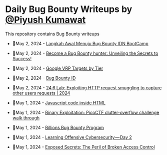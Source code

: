# Daily Bug Bounty Writeups by [@Piyush Kumawat](https://twitter.com/piyush_supiy) 
This repository contains Bug Bounty writeups

<!-- BLOG-POST-LIST:START -->
 - 💯May 2, 2024 - [Langkah Awal Menuju Bug Bounty IDN BootCamp](https://medium.com/@caomaysss/langkah-awal-menuju-bug-bounty-idn-bootcamp-42bcc61ba7ef?source=rss------bug_bounty-5) 

 - 💯May 2, 2024 - [Become a Bug Bounty hunter: Unveiling the Secrets to Success!](https://adipsharif.medium.com/become-a-bug-bounty-hunter-unveiling-the-secrets-to-success-90dfab4c2832?source=rss------bug_bounty-5) 

 - 💯May 2, 2024 - [Google VRP Targets by Tier](https://uprootsecurity.medium.com/google-vrp-targets-by-tier-c0679c27e545?source=rss------bug_bounty-5) 

 - 💯May 2, 2024 - [Bug Bounty ID](https://medium.com/@nurdin8/bug-bounty-id-33c529b2cd1a?source=rss------bug_bounty-5) 

 - 💯May 2, 2024 - [24.6 Lab: Exploiting HTTP request smuggling to capture other users requests | 2024](https://cyberw1ng.medium.com/24-6-lab-exploiting-http-request-smuggling-to-capture-other-users-requests-2024-fd10d3b638bc?source=rss------bug_bounty-5) 

 - 💯May 1, 2024 - [Javascript code inside HTML](https://medium.com/@thewhiteside2000/javascript-code-inside-html-389a71060bf0?source=rss------bug_bounty-5) 

 - 💯May 1, 2024 - [Binary Exploitation: PicoCTF clutter-overflow challenge walk through](https://medium.com/@boogsta/binary-exploitation-picoctf-clutter-overflow-challenge-walk-through-80e2f775102c?source=rss------bug_bounty-5) 

 - 💯May 1, 2024 - [Billions Bug Bounty Program](https://billionsquest.medium.com/billions-bug-bounty-program-c86689b4fb29?source=rss------bug_bounty-5) 

 - 💯May 1, 2024 - [Learning Offensive Cybersecurity — Day 2](https://medium.com/@n4rkwh4l/learning-offensive-cybersecurity-day-2-73a682ba1e4d?source=rss------bug_bounty-5) 

 - 💯May 1, 2024 - [Exposed Secrets: The Peril of Broken Access Control](https://kd-200.medium.com/exposed-secrets-the-peril-of-broken-access-control-928223c62547?source=rss------bug_bounty-5) 
<!-- BLOG-POST-LIST:END -->
